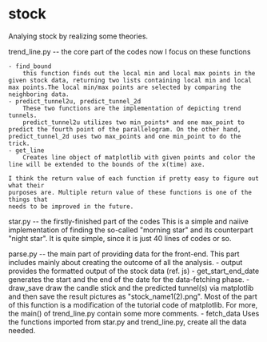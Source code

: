 # stock
Analying stock by realizing some theories.

trend_line.py -- the core part of the codes
	now I focus on these functions

	- find_bound
		this function finds out the local min and local max points in the given stock data, returning two lists containing local min and local max points.The local min/max points are selected by comparing the neighboring data.
	- predict_tunnel2u, predict_tunnel_2d
		These two functions are the implementation of depicting trend tunnels. 
		predict_tunnel2u utilizes two min_points* and one max_point to predict the fourth point of the parallelogram. On the other hand, predict_tunnel_2d uses two max_points and one min_point to do the trick.
	- get_line
		Creates line object of matplotlib with given points and color the line will be extended to the bounds of the x(time) axe.

	I think the return value of each function if pretty easy to figure out what their 
	purposes are. Multiple return value of these functions is one of the things that 
	needs to be improved in the future.

star.py -- the firstly-finished part of the codes
	This is a simple and naiive implementation of finding the so-called "morning star" and its counterpart "night star".
	It is quite simple, since it is just 40 lines of codes or so.

parse.py -- the main part of providing data for the front-end.
	This part includes mainly about creating the outcome of all the analysis.
	- output
		provides the formatted output of the stock data (ref. js)
	- get_start_end_date
		generates the start and the end of the date for the data-fetching phase.
	- draw_save
		draw the candle stick and the predicted tunnel(s) via matplotlib and then save the result pictures as "stock_name1(2).png". Most of the part of this function is a modification of the tutorial code of matplotlib. For more, the main() of trend_line.py contain some more comments.
	- fetch_data
		Uses the functions imported from star.py and trend_line.py, create all the data needed.